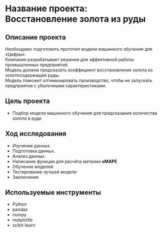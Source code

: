 # Название проекта: Восстановление золота из руды
## Описание проекта
Необходимо подготовить прототип модели машинного обучения для «Цифры». 
<br>Компания разрабатывает решения для эффективной работы промышленных предприятий.
<br>Модель должна предсказать коэффициент восстановления золота из золотосодержащей руды. 
<br>Модель поможет оптимизировать производство, чтобы не запускать предприятие с убыточными характеристиками.
## Цель проекта
- Подбор модели машинного обучения для предсказания количества золота в руде
## Ход исследования
- Изучение данных.
- Подготовка данных.
- Анализ данных.
- Написание функции для расчёта метрики **sMAPE**
- Обучение моделей
- Тестирование лучшей модели
- Заключение
## Используемые инструменты
- Python
- pandas
- numpy
- matplotlib
- scikit-learn
